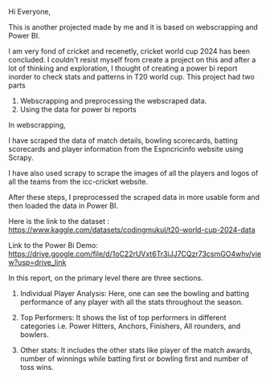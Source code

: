 Hi Everyone,

This is another projected made by me and it is based on webscrapping and Power BI. 

I am very fond of cricket and recenetly, cricket world cup 2024 has been concluded. I couldn't resist myself from create a project on this and after a lot of thinking and exploration, I thought of creating a power bi report inorder to check stats and patterns in T20 world cup. This project had two parts

1. Webscrapping and preprocessing the webscraped data.
2. Using the data for power bi reports

In webscrapping, 

I have scraped the data of match details, bowling scorecards, batting scorecards and player information from the Espncricinfo website using Scrapy.

I have also used scrapy to scrape the images of all the players and logos of all the teams from the icc-cricket website.

After these steps, I preprocessed the scraped data in more usable form and then loaded the data in Power BI.


Here is the link to the dataset : <a> https://www.kaggle.com/datasets/codingmukul/t20-world-cup-2024-data </a>

Link to the Power Bi Demo: <a> https://drive.google.com/file/d/1oC22rUVxt6Tr3iJJ7CQzr73csmGO4whv/view?usp=drive_link </a>


In this report, on the primary level there are three sections.

1. Individual Player Analysis: Here, one can see the bowling and batting performance of any player with all the stats throughout the season.

2. Top Performers: It shows the list of top performers in different categories i.e. Power Hitters, Anchors, Finishers, All rounders, and bowlers. 

3. Other stats: It includes the other stats like player of the match awards, number of winnings while batting first or bowling first and number of toss wins.